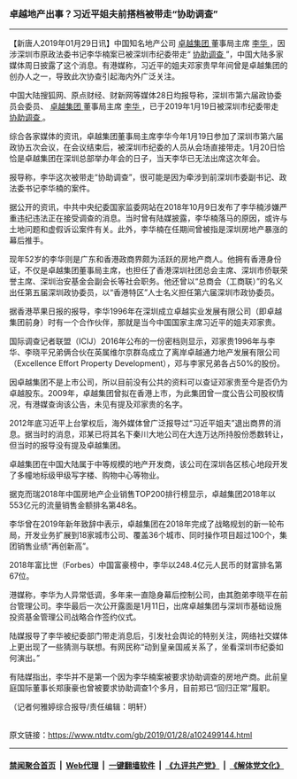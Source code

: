 ### 卓越地产出事？习近平姐夫前搭档被带走“协助调查”
------------------------

<div class="post_content">
 <p>
  【新唐人2019年01月29日讯】中国知名地产公司
  <a href="https://www.ntdtv.com/gb/卓越集团.htm">
   卓越集团
  </a>
  董事局主席
  <a href="https://www.ntdtv.com/gb/李华.htm">
   李华
  </a>
  ，因涉深圳市原政法委书记李华楠案已被深圳市纪委带走“
  <a href="https://www.ntdtv.com/gb/协助调查.htm">
   协助调查
  </a>
  ”，中国大陆多家媒体周日披露了这个消息。有港媒称，习近平的姐夫邓家贵早年间曾是卓越集团的创办人之一，导致此次协查引起海内外广泛关注。
 </p>
 <p>
  中国大陆搜狐网、原点财经、财新网等媒体28日均报导称，深圳市第六届政协委员会委员、
  <a href="https://www.ntdtv.com/gb/卓越集团.htm">
   卓越集团
  </a>
  董事局主席
  <a href="https://www.ntdtv.com/gb/李华.htm">
   李华
  </a>
  ，已于2019年1月19日被深圳市纪委带走
  <a href="https://www.ntdtv.com/gb/协助调查.htm">
   协助调查
  </a>
  。
 </p>
 <p>
  综合各家媒体的资讯，卓越集团董事局主席李华今年1月19日参加了深圳市第六届政协五次会议，在会议结束后，被深圳市纪委的人员从会场直接带走。1月20日恰恰是卓越集团在深圳总部举办年会的日子，当天李华已无法出席这次年会。
 </p>
 <p>
  报导称，李华这次被带走“协助调查”，很可能是因为牵涉到前深圳市委副书记、政法委书记李华楠的案件。
 </p>
 <p>
  据公开的资讯，中共中央纪委国家监委网站在2018年10月9日发布了李华楠涉嫌严重违纪违法正在接受调查的消息。当时曾有陆媒披露，李华楠落马的原因，或许与土地问题和虚假诉讼案件有关。此外，李华楠在任期间曾被指是深圳房地产暴涨的幕后推手。
 </p>
 <p>
  现年52岁的李华则是广东和香港政商界颇为活跃的房地产商人。他拥有香港身份证，不仅是卓越集团董事局主席，也担任了香港深圳社团总会主席、深圳市侨联荣誉主席、深圳治安基金会副会长等社会职务。他还曾以“总商会（工商联）”的名义出任第五届深圳政协委员，以“香港特区”人士名义担任第六届深圳市政协委员。
 </p>
 <p>
  据香港苹果日报的报导，李华1996年在深圳成立卓越实业发展有限公司（即卓越集团前身）时有一个合作伙伴，那就是当今中国国家主席习近平的姐夫邓家贵。
 </p>
 <p>
  国际调查记者联盟（ICIJ）2016年公布的一份密档则显示，邓家贵1996年与李华、李晓平兄弟俩合伙在英属维尔京群岛成立了离岸卓越通力地产发展有限公司（Excellence Effort Property Development），邓与李家兄弟各占50%的股份。
 </p>
 <p>
  因卓越集团不是上市公司，所以目前没有公共的资料可以查证邓家贵至今是否仍为卓越股东。2009年，卓越集团曾拟在香港上市，为此集团曾一度公告公司股权情况，有港媒查询该公告，未见有提及邓家贵的名字。
 </p>
 <p>
  2012年底习近平上台掌权后，海外媒体曾广泛报导过“习近平姐夫”退出商界的消息。据当时的消息，邓某已将其名下秦川大地公司在大连万达所持股份悉数转让，但当时的报导没有提及卓越集团。
 </p>
 <p>
  卓越集团在中国大陆属于中等规模的地产开发商，该公司在深圳各区核心地段开发了多幢地标级甲级写字楼、购物中心等物业。
 </p>
 <p>
  据克而瑞2018年中国房地产企业销售TOP200排行榜显示，卓越集团2018年以553亿元的流量销售金额排名第48名。
 </p>
 <p>
  李华曾在2019年新年致辞中表示，卓越集团在2018年完成了战略规划的新一轮布局，开发业务扩展到18家城市公司、覆盖36个城市、同时操作项目超过100个，集团销售业绩“再创新高”。
 </p>
 <p>
  2018年富比世（Forbes）中国富豪榜中，李华以248.4亿元人民币的财富排名第67位。
 </p>
 <p>
  港媒称，李华为人异常低调，多年来一直隐身幕后控制公司，由其胞弟李晓平在前台管理公司。李华最后一次公开露面是1月11日，出席卓越集团与深圳市基础设施投资基金管理公司战略合作签约仪式。
 </p>
 <p>
  陆媒报导了李华被纪委部门带走消息后，引发社会舆论的特别关注，网络社交媒体上更出现了一些猜测与联想。有网民称“动到皇亲国戚关系了，坐看深圳市纪委如何演出。”
 </p>
 <p>
  有陆媒指出，李华并不是第一个因为李华楠案被要求协助调查的房地产商。此前皇庭国际董事长郑康豪也曾被要求协助调查1个多月，目前郑已“回归正常”履职。
 </p>
 <p>
  （记者何雅婷综合报导/责任编辑：明轩）
 </p>
 <div class="single_ad">
 </div>
</div>

<br/>原文链接：https://www.ntdtv.com/gb/2019/01/28/a102499144.html


------------------------
#### [禁闻聚合首页](https://github.com/gfw-breaker/banned-news/blob/master/README.md) &nbsp;|&nbsp; [Web代理](https://github.com/gfw-breaker/open-proxy/blob/master/README.md) &nbsp;|&nbsp; [一键翻墙软件](https://github.com/gfw-breaker/nogfw/blob/master/README.md) &nbsp;|&nbsp; [《九评共产党》](https://github.com/gfw-breaker/9ping.md/blob/master/README.md#九评之一评共产党是什么) &nbsp;|&nbsp; [《解体党文化》](https://github.com/gfw-breaker/jtdwh.md/blob/master/README.md#绪论)